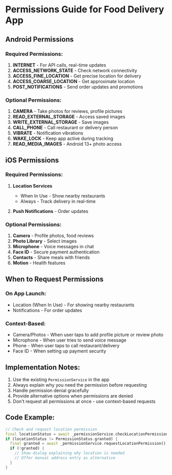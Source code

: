 # Permissions Guide for Food Delivery App

## Android Permissions

### Required Permissions:
1. **INTERNET** - For API calls, real-time updates
2. **ACCESS_NETWORK_STATE** - Check network connectivity
3. **ACCESS_FINE_LOCATION** - Get precise location for delivery
4. **ACCESS_COARSE_LOCATION** - Get approximate location
5. **POST_NOTIFICATIONS** - Send order updates and promotions

### Optional Permissions:
1. **CAMERA** - Take photos for reviews, profile pictures
2. **READ_EXTERNAL_STORAGE** - Access saved images
3. **WRITE_EXTERNAL_STORAGE** - Save images
4. **CALL_PHONE** - Call restaurant or delivery person
5. **VIBRATE** - Notification vibrations
6. **WAKE_LOCK** - Keep app active during tracking
7. **READ_MEDIA_IMAGES** - Android 13+ photo access

## iOS Permissions

### Required Permissions:
1. **Location Services**
   - When In Use - Show nearby restaurants
   - Always - Track delivery in real-time
   
2. **Push Notifications** - Order updates

### Optional Permissions:
1. **Camera** - Profile photos, food reviews
2. **Photo Library** - Select images
3. **Microphone** - Voice messages in chat
4. **Face ID** - Secure payment authentication
5. **Contacts** - Share meals with friends
6. **Motion** - Health features

## When to Request Permissions

### On App Launch:
- Location (When In Use) - For showing nearby restaurants
- Notifications - For order updates

### Context-Based:
- Camera/Photos - When user taps to add profile picture or review photo
- Microphone - When user tries to send voice message
- Phone - When user taps to call restaurant/delivery
- Face ID - When setting up payment security

## Implementation Notes:

1. Use the existing `PermissionService` in the app
2. Always explain why you need the permission before requesting
3. Handle permission denial gracefully
4. Provide alternative options when permissions are denied
5. Don't request all permissions at once - use context-based requests

## Code Example:

```dart
// Check and request location permission
final locationStatus = await _permissionService.checkLocationPermission();
if (locationStatus != PermissionStatus.granted) {
  final granted = await _permissionService.requestLocationPermission();
  if (!granted) {
    // Show dialog explaining why location is needed
    // Offer manual address entry as alternative
  }
}
```